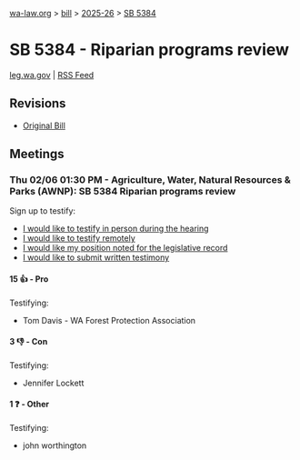 [wa-law.org](/) > [bill](/bill/) > [2025-26](/bill/2025-26/) > [SB 5384](/bill/2025-26/sb/5384/)

# SB 5384 - Riparian programs review
[leg.wa.gov](https://app.leg.wa.gov/billsummary?BillNumber=5384&Year=2025&Initiative=false) | [RSS Feed](./rss.xml)

## Revisions
* [Original Bill](1/)

## Meetings
### Thu 02/06 01:30 PM - Agriculture, Water, Natural Resources & Parks (AWNP): SB 5384 Riparian programs review
Sign up to testify:
* [I would like to testify in person during the hearing](https://app.leg.wa.gov/csi/Testifier/Add?chamber=House&mId=32704&aId=162838&caId=25221&tId=1)
* [I would like to testify remotely](https://app.leg.wa.gov/csi/Testifier/Add?chamber=House&mId=32704&aId=162838&caId=25221&tId=2)
* [I would like my position noted for the legislative record](https://app.leg.wa.gov/csi/Testifier/Add?chamber=House&mId=32704&aId=162838&caId=25221&tId=3)
* [I would like to submit written testimony](https://app.leg.wa.gov/csi/Testifier/Add?chamber=House&mId=32704&aId=162838&caId=25221&tId=4)

#### 15 👍 - Pro
Testifying:
* Tom Davis - WA Forest Protection Association

#### 3 👎 - Con
Testifying:
* Jennifer Lockett

#### 1 ❓ - Other
Testifying:
* john worthington
